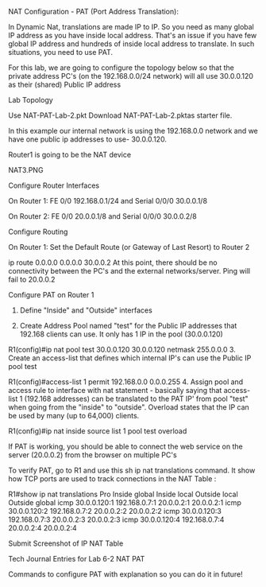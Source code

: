 NAT Configuration - PAT (Port Address Translation):

In Dynamic Nat, translations are made IP to IP. So you need as many global IP address as you have inside local address. That's an issue if you have few global IP address and hundreds of inside local address to translate. In such situations, you need to use PAT.

For this lab,  we are going to configure the topology below so that the private address PC's (on the 192.168.0.0/24 network) will all use 30.0.0.120 as their (shared) Public IP address

 

Lab Topology

 

Use NAT-PAT-Lab-2.pkt Download NAT-PAT-Lab-2.pktas starter file.

In this example our internal network is using the 192.168.0.0 network and we have one public ip addresses to use- 30.0.0.120.

Router1  is going to be the NAT device

NAT3.PNG

 

Configure Router Interfaces

On Router 1: FE 0/0 192.168.0.1/24 and Serial 0/0/0 30.0.0.1/8

On Router 2: FE 0/0 20.0.0.1/8 and Serial 0/0/0 30.0.0.2/8

Configure Routing

On Router 1: Set the Default Route (or Gateway of Last Resort) to Router 2

ip route 0.0.0.0 0.0.0.0 30.0.0.2
At this point, there should be no connectivity between the PC's and the external networks/server. Ping will fail to 20.0.0.2

Configure PAT on Router 1

1. Define "Inside" and "Outside" interfaces

2. Create Address Pool named "test" for the Public IP addresses that 192.168 clients can use. It only has 1 IP in the pool (30.0.0.120)

R1(config)#ip nat pool test 30.0.0.120 30.0.0.120 netmask 255.0.0.0
3. Create an access-list that defines which internal IP's can use the Public IP pool test

R1(config)#access-list 1 permit 192.168.0.0 0.0.0.255
4. Assign pool and access rule to interface with nat statement - basically saying that access-list 1 (192.168 addresses) can be translated to the PAT IP' from pool "test" when going from the "inside" to "outside". Overload states that the IP can be used by many (up to 64,000) clients.

R1(config)#ip nat inside source list 1 pool test overload


 If PAT is working, you should be able to connect the web service on the server (20.0.0.2) from the browser on multiple PC's

To verify PAT, go to R1 and use this sh ip nat translations command.  It show how TCP ports are used to track connections in the  NAT Table :

R1#show ip nat translations
Pro  Inside global     Inside local       Outside local      Outside global
icmp 30.0.0.120:1        192.168.0.7:1      20.0.0.2:1         20.0.0.2:1
icmp 30.0.0.120:2        192.168.0.7:2      20.0.0.2:2         20.0.0.2:2
icmp 30.0.0.120:3        192.168.0.7:3      20.0.0.2:3         20.0.0.2:3
icmp 30.0.0.120:4        192.168.0.7:4      20.0.0.2:4         20.0.0.2:4
 

Submit Screenshot of IP NAT Table

Tech Journal Entries for Lab 6-2 NAT PAT

Commands to configure PAT with explanation so you can do it in future!